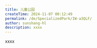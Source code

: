 ```yaml
---
title: 儿童公园
createTime: 2024-11-07 00:12:49
permalink: /de/SpecializedPark/IW-a3QLF/
author: sunshang-hl
description: xxxx
---
```


xxxx